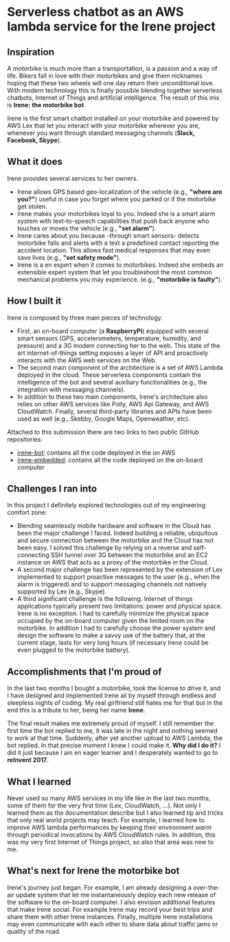 Serverless chatbot as an AWS lambda service for the Irene project
====================
## Inspiration
A motorbike is much more than a transportation, is a passion and a way of life. Bikers fall in love with their motorbikes and give them nicknames hoping that these two wheels will one day return their unconditional love. With modern technology this is finally possible blending together serverless chatbots, Internet of Things and artificial intelligence. The result of this mix is **Irene: the motorbike bot**.

Irene is the first smart chatbot installed on your motorbike and powered by AWS Lex that let you interact with your motorbike wherever you are, whenever you want through standard messaging channels (**Slack, Facebook, Skype**).

## What it does
Irene provides several services to her owners. 
- Irene allows GPS based geo-localization of the vehicle (e.g., **"where are you?"**) useful in case you forget where you parked or if the motorbike get stolen.
- Irene makes your motorbikes loyal to you. Indeed she is a smart alarm system with text-to-speech capabilities that push back anyone who touches or moves the vehicle (e.g., **"set alarm"**).
- Irene cares about you because -through smart sensors- detects motorbike falls and alerts with a text a predefined contact reporting the accident location. This allows fast medical responses that may even save lives (e.g., **"set safety mode"**).
- Irene is a en expert when it comes to motorbikes. Indeed she embeds an extensible expert system that let you troubleshoot the most common mechanical problems you may experience. (e.g., **"motorbike is faulty"**).

## How I built it
Irene is composed by three main pieces of technology. 
- First, an on-board computer (a **RaspberryPi**) equipped with several smart sensors (GPS, accelerometers, temperature, humidity, and pressure) and a 3G modem connecting her to the web. This state of the art internet-of-things setting exposes a layer of API and proactively interacts with the AWS web services on the Web.
- The second main component of the architecture is a set of AWS Lambda deployed in the cloud. These serverless components contain the intelligence of the bot and several auxiliary functionalities (e.g., the integration with messaging channels).
- In addition to these two main components, Irene's architecture also relies on other AWS services like Polly, AWS Api Gateway, and AWS CloudWatch. Finally, several third-party libraries and APIs have been used as well (e.g., Skebby, Google Maps, Openweather, etc).

Attached to this submission there are two links to two public GitHub repositories:
- [irene-bot](https://github.com/geeordanoh/irene-bot): contains all the code deployed in the on AWS
- [irene-embedded](https://github.com/geeordanoh/irene-embedded): contains all the code deployed on the on-board computer

## Challenges I ran into
In this project I definitely explored technologies out of my engineering comfort zone:
- Blending seamlessly mobile hardware and software in the Cloud has been the major challenge I faced. Indeed building a reliable, ubiquitous  and secure connection between the motorbike and the Cloud has not been easy. I solved this challenge by relying on a reverse and self-connecting SSH tunnel over 3G between the motorbike and an EC2 instance on AWS  that acts as a proxy of the motorbike in the Cloud.
- A second major challenge has been represented by the extension of Lex implemented to support proactive messages to the user (e.g., when the alarm is triggered) and to support messaging channels not natively supported by Lex (e.g., Skype).
- A third significant challenge is the following. Internet of things applications typically present two limitations: power and physical space. Irene is no exception. I had to carefully minimize the physical space occupied by the on-board computer given the limited room on the motorbike. In addition I had to carefully choose the power system and design the software to make a savvy use of the battery that, at the current stage, lasts for very long hours (if necessary Irene could be even plugged to the motorbike battery).

## Accomplishments that I'm proud of
In the last two months I bought a motorbike, took the license to drive it, and I have designed and implemented Irene all by myself through endless and sleepless nights of coding. My real girlfriend still hates me for that but in the end this is a tribute to her, being her name **Irene**.

The final result makes me extremely proud of myself. I still remember the first time the bot replied to me, it was late in the night and nothing seemed to work at that time. Suddenly, after yet another upload to AWS Lambda, the bot replied. In that precise moment I knew I could make it. **Why did I do it?** I did it just because I am en eager learner and I desperately wanted to go to **reInvent 2017**.

## What I learned
Never used so many AWS services in my life like in the last two months, some of them for the very first time (Lex, CloudWatch, ...). Not only I learned them as the documentation describe but I also learned tip and tricks that only real world projects may teach. For example, I learned how to improve AWS lambda performances by keeping their environment *warm* through periodical invocations by AWS CloudWatch rules. In addition, this was my very first Internet of Things project, so also that area was new to me.

## What's next for Irene the motorbike bot
Irene's journey just began. For example, I am already designing a over-the-air update system that let me instantaneously deploy each new release of the software to the on-board computer. I also envision additional features that make Irene social. For example Irene may record your best trips and share them with other Irene instances. Finally, multiple Irene installations may even communicate with each other to share data about traffic jams or quality of the road.
